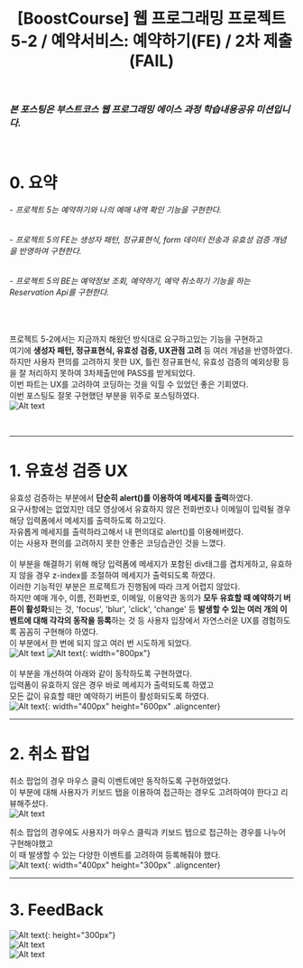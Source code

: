 ﻿---
layout: post
title: '[BoostCourse] 웹 프로그래밍 프로젝트 5-2 / 예약서비스: 예약하기(FE) / 2차 제출(FAIL)'
tags: [BoostCourse]
image: '/images/posts/boostcourse.JPG'
---

### *본 포스팅은 부스트코스 웹 프로그래밍 에이스 과정 학습내용공유 미션입니다.*  

<br/>

# 0. 요약
###### - 프로젝트 5는 예약하기와 나의 예매 내역 확인 기능을 구현한다.
###### - 프로젝트 5의 FE는 생성자 패턴, 정규표현식, form 데이터 전송과 유효성 검증 개념을 반영하여 구현한다. 
###### - 프로젝트 5의 BE는 예약정보 조회, 예약하기, 예약 취소하기 기능을 하는 Reservation Api를 구현한다.


<br/>

프로젝트 5-2에서는 지금까지 해왔던 방식대로 요구하고있는 기능을 구현하고  
여기에 **생성자 패턴, 정규표현식, 유효성 검증, UX관점 고려** 등 여러 개념을 반영하였다.  
하지만 사용자 편의를 고려하지 못한 UX, 틀린 정규표현식, 유효성 검증의 예외상황 등을 잘 처리하지 못하여 3차제출만에 PASS를 받게되었다.  
이번 파트는 UX를 고려하여 코딩하는 것을 익힐 수 있었던 좋은 기회였다.  
이번 포스팅도 잘못 구현했던 부분을 위주로 포스팅하였다.  
![Alt text](/images/posts/post_6/post_6_feedback_0.JPG)<br/>

<br/>

*****

# 1. 유효성 검증 UX  
유효성 검증하는 부분에서 **단순히 alert()를 이용하여 메세지를 출력**하였다.  
요구사항에는 없었지만 데모 영상에서 유효하지 않은 전화번호나 이메일이 입력될 경우 해당 입력폼에서 메세지를 출력하도록 하고있다.  
자유롭게 메세지를 출력하라고해서 내 편의대로 alert()를 이용해버렸다.  
이는 사용자 편의를 고려하지 못한 안좋은 코딩습관인 것을 느꼈다.  
<br/>
이 부분을 해결하기 위해 해당 입력폼에 메세지가 포함된 div태그를 겹치게하고, 유효하지 않을 경우 z-index를 조절하여 메세지가 출력되도록 하였다.  
이러한 기능적인 부분은 프로젝트가 진행됨에 따라 크게 어렵지 않았다.  
하지만 예매 개수, 이름, 전화번호, 이메일, 이용약관 동의가 **모두 유효할 때 예약하기 버튼이 활성화**되는 것, 'focus', 'blur', 'click', 'change' 등 **발생할 수 있는 여러 개의 이벤트에 대해 각각의 동작을 등록**하는 것 등 사용자 입장에서 자연스러운 UX를 경험하도록 꼼꼼히 구현해야 하였다.  
이 부분에서 한 번에 되지 않고 여러 번 시도하게 되었다.  
![Alt text](/images/posts/post_6/post_6_feedback_1.JPG)
![Alt text](/images/posts/post_6/post_6_feedback_2.JPG){: width="800px"}<br/>
<br/>
이 부분을 개선하여 아래와 같이 동작하도록 구현하였다.  
입력폼이 유효하지 않은 경우 바로 메세지가 출력되도록 하였고  
모든 값이 유효할 때만 예약하기 버튼이 활성화되도록 하였다.  
![Alt text](/images/posts/post_6/post_6_feedback_1_1.JPG){: width="400px" height="600px" .aligncenter}<br/>

*****

# 2. 취소 팝업 
취소 팝업의 경우 마우스 클릭 이벤트에만 동작하도록 구현하였었다.  
이 부분에 대해 사용자가 키보드 탭을 이용하여 접근하는 경우도 고려하여야 한다고 리뷰해주셨다.  
![Alt text](/images/posts/post_6/post_6_feedback_4.JPG)<br/>


취소 팝업의 경우에도 사용자가 마우스 클릭과 키보드 탭으로 접근하는 경우를 나누어 구현해야했고  
이 때 발생할 수 있는 다양한 이벤트를 고려하여 등록해줘야 했다.  
![Alt text](/images/posts/post_6/post_6_feedback_4_1.JPG){: width="400px" height="300px" .aligncenter}<br/>


*****

# 3. FeedBack
![Alt text](/images/posts/post_6/post_6_feedback_5.JPG){: height="300px"}<br/>
![Alt text](/images/posts/post_6/post_6_feedback_6.JPG)<br/>
![Alt text](/images/posts/post_6/post_6_feedback_7.JPG)<br/>